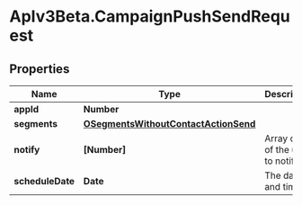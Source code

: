 # ApIv3Beta.CampaignPushSendRequest

## Properties

Name | Type | Description | Notes
------------ | ------------- | ------------- | -------------
**appId** | **Number** |  | 
**segments** | [**OSegmentsWithoutContactActionSend**](OSegmentsWithoutContactActionSend.md) |  | 
**notify** | **[Number]** | Array of IDs of the users to notify | [optional] 
**scheduleDate** | **Date** | The date and time | [optional] 


